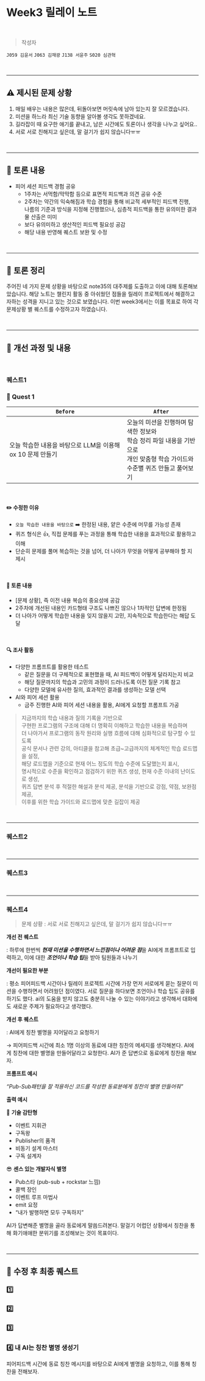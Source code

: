# Week3 릴레이 노트

<br />

> 작성자
> 

`J059 김윤서`  `J063 김재광`  `J138 서윤주`  `S020 심관혁`

<br />

---

## ⚠️ 제시된 문제 상황

1. 매일 배우는 내용은 많은데, 뒤돌아보면 머릿속에 남아 있는지 잘 모르겠습니다.
2. 미션을 하느라 최신 기술 동향을 알아볼 생각도 못하겠네요.
3. 길라잡이 때 요구한 애기를 끝내고, 남은 시간에도 토론이나 생각을 나누고 싶어요..
4. 서로 서로 친해지고 싶은데, 말 걸기가 쉽지 않습니다ㅠㅠ

<br />

---

## 💬 토론 내용
- 피어 세션 피드백 경험 공유
    - 1주차는 서먹함/막막함 등으로 표면적 피드백과 의견 공유 수준
    - 2주차는 약간의 익숙해짐과 학습 경험을 통해 비교적 세부적인 피드백 진행,  
      나름의 기준과 방식을 지정해 진행했으나, 심층적 피드백을 통한 유의미한 결과물 산출은 미미
    - 보다 유의미하고 생산적인 피드백 필요성 공감
    - 해당 내용 반영해 퀘스트 보완 및 수정

<br />

---

## 📖 토론 정리

 주어진 네 가지 문제 상황을 바탕으로 note35의 대주제를 도출하고 이에 대해 토론해보았습니다. 해당 노트는 챌린지 활동 중 아쉬웠던 점들을 릴레이 프로젝트에서 해결하고자하는 성격을 지니고 있는 것으로 보였습니다. 이번 week3에서는 이를 목표로 하여 각 문제상황 별 퀘스트를 수정하고자 하였습니다.

<br />

---

## 🔧 개선 과정 및 내용

<br />

### 퀘스트1

### 🎯 Quest 1
| **`Before`**                                             | **`After`**                                                                          |  
|----------------------------------------------------|--------------------------------------------------------------------------------------|  
| 오늘 학습한 내용을 바탕으로 LLM을 이용해 ox 10 문제 만들기 | 오늘의 미션을 진행하며 탐색한 정보와 <br/>학습 정리 파일 내용을 기반으로 <br/>개인 맞춤형 학습 가이드와 <br/>수준별 퀴즈 만들고 풀어보기 |  

<br />

#### ✏️ 수정한 이유
- `오늘 학습한 내용을 바탕으로` ➡️ 한정된 내용, 얕은 수준에 머무를 가능성 존재
- 퀴즈 형식은 👍, 직접 문제를 푸는 과정을 통해 학습한 내용을 효과적으로 활용하고 이해
- 단순히 문제를 풀며 복습하는 것을 넘어, 더 나아가 무엇을 어떻게 공부해야 할 지 제시

<br />

#### 💬 토론 내용
- [문제 상황], 즉 이전 내용 복습의 중요성에 공감
- 2주차에 개선된 내용인 카드형태 구조도 나쁘진 않으나 1차적인 답변에 한정됨
- 더 나아가 어떻게 학습한 내용을 잊지 않을지 고민, 지속적으로 학습한다는 해답 도달

<br />

#### 🔍 조사 활동
- 다양한 프롬프트를 활용한 테스트
  - 같은 질문을 더 구체적으로 표현했을 때, AI 피드백이 어떻게 달라지는지 비교
  - 해당 질문까지의 학습과 고민의 과정이 드러나도록 이전 질문 기록 참고
  - 다양한 모델에 유사한 질의, 효과적인 결과를 생성하는 모델 선택
- AI와 피어 세션 활용
  - 금주 진행한 AI와 피어 세션 내용을 활용, AI에게 요청할 프롬프트 가공

> 지금까지의 학습 내용과 질의 기록을 기반으로  
구현한 프로그램의 구조에 대해 더 명확히 이해하고 학습한 내용을 복습하며  
더 나아가서 프로그램의 동작 원리와 실행 흐름에 대해 심화적으로 탐구할 수 있도록  
공식 문서나 관련 강의, 아티클을 참고해 초급~고급까지의 체계적인 학습 로드맵을 설정,  
해당 로드맵을 기준으로 현재 어느 정도의 학습 수준에 도달했는지 표시,  
명시적으로 수준을 확인하고 점검하기 위한 퀴즈 생성, 현재 수준 이내의 난이도로 생성,  
퀴즈 답변 분석 후 적절한 해설과 분석 제공, 분석을 기반으로 강점, 약점, 보완점 제공,  
이후를 위한 학습 가이드와 로드맵에 맞춘 길잡이 제공

<br />

---

### 퀘스트2

<br />

---

### 퀘스트3


<br />

---

### 퀘스트4

> 문제 상황 : 서로 서로 친해지고 싶은데, 말 걸기가 쉽지 않습니다ㅠㅠ
> 

**개선 전 퀘스트**

: 하루에 한번씩 ***현재 미션을 수행하면서 느낀점이나 어려운 점***을 AI에게 프롬프트로 입력하고, 이에 대한 ***조언이나 학습 팁***을 받아 팀원들과 나누기

**개선이 필요한 부분**

: 평소 피어피드백 시간이나 릴레이 프로젝트 시간에 가장 먼저 서로에게 묻는 질문이 미션을 수행하면서 어려웠던 점이였다. 서로 질문을 하다보면 조언이나 학습 팁도 공유를 하기도 했다. ai의 도움을 받지 않고도 충분히 나눌 수 있는 이야기라고 생각해서 대화에도 새로운 주제가 필요하다고 생각했다.

**개선 후 퀘스트**

: AI에게 칭찬 별명을 지어달라고 요청하기

→ 피어피드백 시간에 최소 1명 이상의 동료에 대한 칭찬의 메세지를 생각해본다. AI에게 칭찬에 대한 별명을 만들어달라고 요청한다. AI가 준 답변으로 동료에게 칭찬을 해보자.

**프롬프트 예시**

*“Pub-Sub패턴을 잘 적용하신 코드를 작성한 동료분에게 칭찬의 별명 만들어줘”*

**출력 예시**

🎯 **기술 감탄형**

- 이벤트 지휘관
- 구독왕
- Publisher의 품격
- 비동기 설계 마스터
- 구독 설계자

😎 **센스 있는 개발자식 별명**

- Pub스타 (pub-sub + rockstar 느낌)
- 콜백 장인
- 이벤트 루프 마법사
- emit 요정
- “내가 발행하면 모두 구독하지”

AI가 답변해준 별명을 골라 동료에게 말씀드려본다. 말걸기 어렵던 상황에서 칭찬을 통해 화기애애한 분위기를 조성해보는 것이 목표이다.

<br/>

---

## 💎 수정 후 최종 퀘스트

### 1️⃣

### 2️⃣

### 3️⃣

### 4️⃣ 내 AI는 칭찬 별명 생성기

피어피드백 시간에 동료 칭찬 메시지를 바탕으로 AI에게 별명을 요청하고, 이를 통해 칭찬을 전해보자.





<br /> <br />

